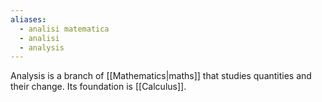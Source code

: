 ```yaml
---
aliases:
  - analisi matematica
  - analisi
  - analysis
---
```

Analysis is a branch of [[Mathematics|maths]] that studies quantities and their change.
Its foundation is [[Calculus]].